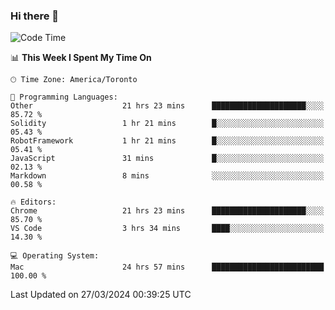 ### Hi there 👋


<!--START_SECTION:waka-->
![Code Time](http://img.shields.io/badge/Code%20Time-1%2C797%20hrs%2010%20mins-blue)

📊 **This Week I Spent My Time On** 

```text
🕑︎ Time Zone: America/Toronto

💬 Programming Languages: 
Other                    21 hrs 23 mins      █████████████████████░░░░   85.72 % 
Solidity                 1 hr 21 mins        █░░░░░░░░░░░░░░░░░░░░░░░░   05.43 % 
RobotFramework           1 hr 21 mins        █░░░░░░░░░░░░░░░░░░░░░░░░   05.41 % 
JavaScript               31 mins             █░░░░░░░░░░░░░░░░░░░░░░░░   02.13 % 
Markdown                 8 mins              ░░░░░░░░░░░░░░░░░░░░░░░░░   00.58 % 

🔥 Editors: 
Chrome                   21 hrs 23 mins      █████████████████████░░░░   85.70 % 
VS Code                  3 hrs 34 mins       ████░░░░░░░░░░░░░░░░░░░░░   14.30 % 

💻 Operating System: 
Mac                      24 hrs 57 mins      █████████████████████████   100.00 % 
```


 Last Updated on 27/03/2024 00:39:25 UTC
<!--END_SECTION:waka-->

<!--
**SillyPasty/SillyPasty** is a ✨ _special_ ✨ repository because its `README.md` (this file) appears on your GitHub profile.

Here are some ideas to get you started:

- 🔭 I’m currently working on ...
- 🌱 I’m currently learning ...
- 👯 I’m looking to collaborate on ...
- 🤔 I’m looking for help with ...
- 💬 Ask me about ...
- 📫 How to reach me: ...
- 😄 Pronouns: ...
- ⚡ Fun fact: ...
-->


